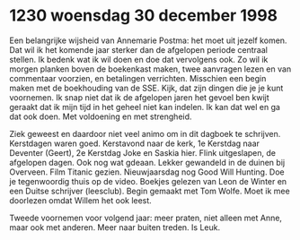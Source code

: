 # 1230 woensdag 30 december 1998
Een belangrijke wijsheid van Annemarie Postma: het moet uit jezelf komen. Dat wil ik het komende jaar sterker dan de afgelopen periode centraal stellen. Ik bedenk wat ik wil doen en doe dat vervolgens ook. Zo wil ik morgen planken boven de boekenkast maken, twee aanvragen lezen en van commentaar voorzien, en betalingen verrichten. Misschien een begin maken met de boekhouding van de SSE. Kijk, dat zijn dingen die je je kunt voornemen. Ik snap niet dat ik de afgelopen jaren het gevoel ben kwijt geraakt dat ik mijn tijd in het geheel niet kan indelen. Ik kan dat wel en ga dat ook doen. Met voldoening en met strengheid. 

Ziek geweest en daardoor niet veel animo om in dit dagboek te schrijven. Kerstdagen waren goed. Kerstavond naar de kerk, 1e Kerstdag naar Deventer (Geert), 2e Kerstdag Joke en Saskia hier. Flink uitgeslapen, de afgelopen dagen. Ook nog wat gdeaan. Lekker gewandeld in de duinen bij Overveen. Film Titanic gezien. Nieuwjaarsdag nog Good Will Hunting. Doe je tegenwoordig thuis op de video. Boekjes gelezen van Leon de Winter en een Duitse schrijver (leesclub). Begin gemaakt met Tom Wolfe. Moet ik mee doorlezen omdat Willem het ook leest. 

Tweede voornemen voor volgend jaar: meer praten, niet alleen met Anne, maar ook met anderen. Meer naar buiten treden. Is Leuk.